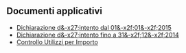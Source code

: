 ## Documenti applicativi
- [Dichiarazione d&-x27;intento dal 01&-x2f;01&-x2f;2015](Sorgenti/MB/DOC/BRDINT_215)
- [Dichiarazione d&-x27;intento fino a 31&-x2f;12&-x2f;2014](Sorgenti/MB/DOC/BRDINT_214)
- [Controllo Utilizzi per Importo](Sorgenti/MB/DOC/BRDINT_17)
